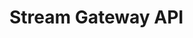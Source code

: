 # Stream Gateway API

<link rel="stylesheet" type="text/css" href="../../../_static/swagger-ui/swagger-ui.css" ></link>
<link rel="stylesheet" type="text/css" href="../../../_static/swagger-override.css" ></link>
<div id="swagger-ui"></div>

<script src="../../../_static/swagger-ui/swagger-ui-bundle.js" charset="UTF-8"> </script>
<script src="../../../_static/swagger-ui/swagger-ui-standalone-preset.js" charset="UTF-8"> </script>
<script>
window.onload = function() {
  // Begin Swagger UI call region
  const ui = SwaggerUIBundle({
    url: window.location.pathname +"../../../gateway-api.yaml",
    dom_id: '#swagger-ui',
    deepLinking: true,
    presets: [
      SwaggerUIBundle.presets.apis,
      SwaggerUIStandalonePreset
    ],
    plugins: [],
    validatorUrl: "none",
    defaultModelsExpandDepth: -1,
    supportedSubmitMethods: []
  })
  // End Swagger UI call region

  window.ui = ui
}
</script>
